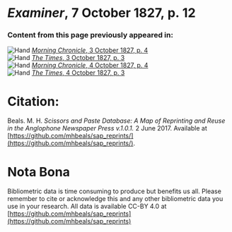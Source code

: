 # *Examiner*, 7 October 1827, p. 12  
  
### Content from this page previously appeared in:  
![Hand](http://scissorsandpaste.net/wp-content/uploads/2017/06/smallhandpointer.png) [*Morning Chronicle*, 3 October 1827, p. 4](https://mhbeals.github.io/sap_html/Morning-Chronicle/Morning-Chronicle-3-October-1827-p-4)  
![Hand](http://scissorsandpaste.net/wp-content/uploads/2017/06/smallhandpointer.png) [*The Times*, 3 October 1827, p. 3](https://mhbeals.github.io/sap_html/The-Times/The-Times-3-October-1827-p-3)  
![Hand](http://scissorsandpaste.net/wp-content/uploads/2017/06/smallhandpointer.png) [*Morning Chronicle*, 4 October 1827, p. 4](https://mhbeals.github.io/sap_html/Morning-Chronicle/Morning-Chronicle-4-October-1827-p-4)  
![Hand](http://scissorsandpaste.net/wp-content/uploads/2017/06/smallhandpointer.png) [*The Times*, 4 October 1827, p. 3](https://mhbeals.github.io/sap_html/The-Times/The-Times-4-October-1827-p-3)  


# Citation: 

Beals. M. H. *Scissors and Paste Database: A Map of Reprinting and Reuse in the Anglophone Newspaper Press v.1.0.1.* 2 June 2017. Available at [https://github.com/mhbeals/sap_reprints/](https://github.com/mhbeals/sap_reprints/). 

# Nota Bona

Bibliometric data is time consuming to produce but benefits us all. Please remember to cite or acknowledge this and any other bibliometric data you use in your research. All data is available CC-BY 4.0 at [https://github.com/mhbeals/sap_reprints](https://github.com/mhbeals/sap_reprints)
